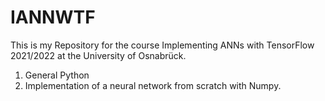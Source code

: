 # IANNWTF

This is my Repository for the course Implementing ANNs with TensorFlow 2021/2022 at the University of Osnabrück.

1. General Python
2. Implementation of a neural network from scratch with Numpy.

